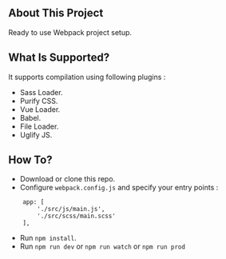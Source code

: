 ## About This Project
Ready to use Webpack project setup.

## What Is Supported?
It supports compilation using following plugins :
- Sass Loader.
- Purify CSS.
- Vue Loader.
- Babel.
- File Loader.
- Uglify JS.

## How To?
- Download or clone this repo.
- Configure `webpack.config.js` and specify your entry points :
```
    app: [
        './src/js/main.js',
        './src/scss/main.scss'
    ],
```
- Run `npm install`.
- Run `npm run dev` or `npm run watch` or `npm run prod`